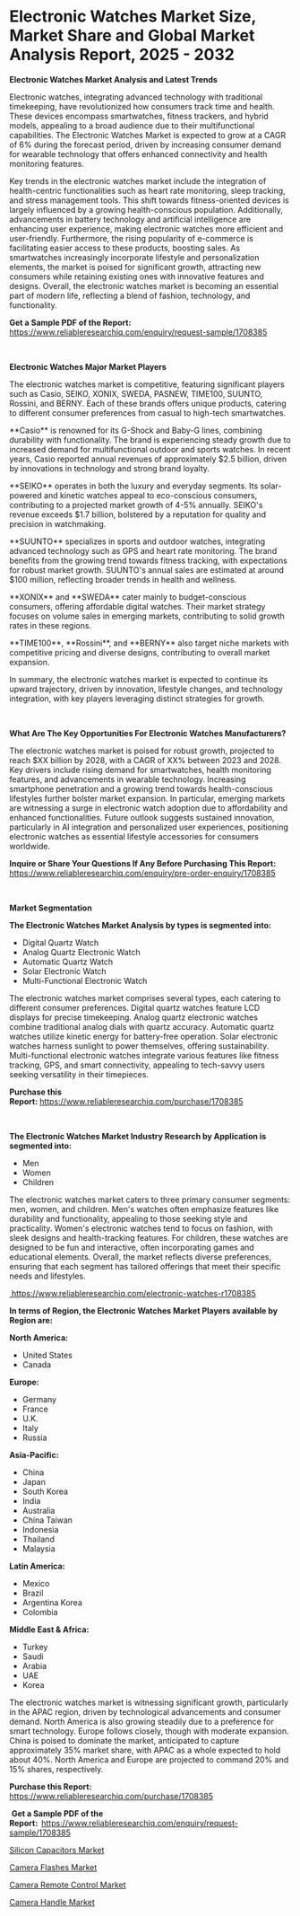 <p><h1>Electronic Watches Market Size, Market Share and Global Market Analysis Report, 2025 - 2032</h1></p><p><strong>Electronic Watches Market Analysis and Latest Trends</strong></p>
<p><p>Electronic watches, integrating advanced technology with traditional timekeeping, have revolutionized how consumers track time and health. These devices encompass smartwatches, fitness trackers, and hybrid models, appealing to a broad audience due to their multifunctional capabilities. The Electronic Watches Market is expected to grow at a CAGR of 6% during the forecast period, driven by increasing consumer demand for wearable technology that offers enhanced connectivity and health monitoring features.</p><p>Key trends in the electronic watches market include the integration of health-centric functionalities such as heart rate monitoring, sleep tracking, and stress management tools. This shift towards fitness-oriented devices is largely influenced by a growing health-conscious population. Additionally, advancements in battery technology and artificial intelligence are enhancing user experience, making electronic watches more efficient and user-friendly. Furthermore, the rising popularity of e-commerce is facilitating easier access to these products, boosting sales. As smartwatches increasingly incorporate lifestyle and personalization elements, the market is poised for significant growth, attracting new consumers while retaining existing ones with innovative features and designs. Overall, the electronic watches market is becoming an essential part of modern life, reflecting a blend of fashion, technology, and functionality.</p></p>
<p><strong>Get a Sample PDF of the Report:&nbsp;</strong> <a href="https://www.reliableresearchiq.com/enquiry/request-sample/1708385?utm_campaign=1159&utm_medium=2&utm_source=Github&utm_content=ia&utm_term=10022025&utm_id=electronic-watches">https://www.reliableresearchiq.com/enquiry/request-sample/1708385</a></p>
<p>&nbsp;</p>
<p><strong>Electronic Watches Major Market Players</strong></p>
<p><p>The electronic watches market is competitive, featuring significant players such as Casio, SEIKO, XONIX, SWEDA, PASNEW, TIME100, SUUNTO, Rossini, and BERNY. Each of these brands offers unique products, catering to different consumer preferences from casual to high-tech smartwatches.</p><p>**Casio** is renowned for its G-Shock and Baby-G lines, combining durability with functionality. The brand is experiencing steady growth due to increased demand for multifunctional outdoor and sports watches. In recent years, Casio reported annual revenues of approximately $2.5 billion, driven by innovations in technology and strong brand loyalty.</p><p>**SEIKO** operates in both the luxury and everyday segments. Its solar-powered and kinetic watches appeal to eco-conscious consumers, contributing to a projected market growth of 4-5% annually. SEIKO's revenue exceeds $1.7 billion, bolstered by a reputation for quality and precision in watchmaking.</p><p>**SUUNTO** specializes in sports and outdoor watches, integrating advanced technology such as GPS and heart rate monitoring. The brand benefits from the growing trend towards fitness tracking, with expectations for robust market growth. SUUNTO's annual sales are estimated at around $100 million, reflecting broader trends in health and wellness.</p><p>**XONIX** and **SWEDA** cater mainly to budget-conscious consumers, offering affordable digital watches. Their market strategy focuses on volume sales in emerging markets, contributing to solid growth rates in these regions.</p><p>**TIME100**, **Rossini**, and **BERNY** also target niche markets with competitive pricing and diverse designs, contributing to overall market expansion.</p><p>In summary, the electronic watches market is expected to continue its upward trajectory, driven by innovation, lifestyle changes, and technology integration, with key players leveraging distinct strategies for growth.</p></p>
<p>&nbsp;</p>
<p><strong>What Are The Key Opportunities For Electronic Watches Manufacturers?</strong></p>
<p><p>The electronic watches market is poised for robust growth, projected to reach $XX billion by 2028, with a CAGR of XX% between 2023 and 2028. Key drivers include rising demand for smartwatches, health monitoring features, and advancements in wearable technology. Increasing smartphone penetration and a growing trend towards health-conscious lifestyles further bolster market expansion. In particular, emerging markets are witnessing a surge in electronic watch adoption due to affordability and enhanced functionalities. Future outlook suggests sustained innovation, particularly in AI integration and personalized user experiences, positioning electronic watches as essential lifestyle accessories for consumers worldwide.</p></p>
<p><strong>Inquire or Share Your Questions If Any Before Purchasing This Report:</strong> <a href="https://www.reliableresearchiq.com/enquiry/pre-order-enquiry/1708385?utm_campaign=1159&utm_medium=2&utm_source=Github&utm_content=ia&utm_term=10022025&utm_id=electronic-watches">https://www.reliableresearchiq.com/enquiry/pre-order-enquiry/1708385</a></p>
<p>&nbsp;</p>
<p><strong>Market Segmentation</strong></p>
<p><strong>The Electronic Watches Market Analysis by types is segmented into:</strong></p>
<p><ul><li>Digital Quartz Watch</li><li>Analog Quartz Electronic Watch</li><li>Automatic Quartz Watch</li><li>Solar Electronic Watch</li><li>Multi-Functional Electronic Watch</li></ul></p>
<p><p>The electronic watches market comprises several types, each catering to different consumer preferences. Digital quartz watches feature LCD displays for precise timekeeping. Analog quartz electronic watches combine traditional analog dials with quartz accuracy. Automatic quartz watches utilize kinetic energy for battery-free operation. Solar electronic watches harness sunlight to power themselves, offering sustainability. Multi-functional electronic watches integrate various features like fitness tracking, GPS, and smart connectivity, appealing to tech-savvy users seeking versatility in their timepieces.</p></p>
<p><strong>Purchase this Report:&nbsp;</strong><a href="https://www.reliableresearchiq.com/purchase/1708385?utm_campaign=1159&utm_medium=2&utm_source=Github&utm_content=ia&utm_term=10022025&utm_id=electronic-watches">https://www.reliableresearchiq.com/purchase/1708385</a></p>
<p>&nbsp;</p>
<p><strong>The Electronic Watches Market Industry Research by Application is segmented into:</strong></p>
<p><ul><li>Men</li><li>Women</li><li>Children</li></ul></p>
<p><p>The electronic watches market caters to three primary consumer segments: men, women, and children. Men's watches often emphasize features like durability and functionality, appealing to those seeking style and practicality. Women's electronic watches tend to focus on fashion, with sleek designs and health-tracking features. For children, these watches are designed to be fun and interactive, often incorporating games and educational elements. Overall, the market reflects diverse preferences, ensuring that each segment has tailored offerings that meet their specific needs and lifestyles.</p></p>
<p><a href="https://www.reliableresearchiq.com/electronic-watches-r1708385?utm_campaign=1159&utm_medium=2&utm_source=Github&utm_content=ia&utm_term=10022025&utm_id=electronic-watches">&nbsp;https://www.reliableresearchiq.com/electronic-watches-r1708385</a></p>
<p><strong>In terms of Region, the Electronic Watches Market Players available by Region are:</strong></p>
<p>
    <p> <strong> North America: </strong>
        <ul>
            <li>United States</li>
            <li>Canada</li>
        </ul>
        </p> 
    <p> <strong> Europe: </strong>
        <ul>
            <li>Germany</li>
            <li>France</li>
            <li>U.K.</li>
            <li>Italy</li>
            <li>Russia</li>
        </ul>
        </p> 
    <p> <strong> Asia-Pacific: </strong>
        <ul>
            <li>China</li>
            <li>Japan</li>
            <li>South Korea</li>
            <li>India</li>
            <li>Australia</li>
            <li>China Taiwan</li>
            <li>Indonesia</li>
            <li>Thailand</li>
            <li>Malaysia</li>
        </ul>
        </p> 
    <p> <strong> Latin America: </strong>
        <ul>
            <li>Mexico</li>
            <li>Brazil</li>
            <li>Argentina Korea</li>
            <li>Colombia</li>
        </ul>
        </p> 
    <p> <strong> Middle East & Africa: </strong>
        <ul>
            <li>Turkey</li>
            <li>Saudi</li>
            <li>Arabia</li>
            <li>UAE</li>
            <li>Korea</li>
        </ul>
    </p>
    </p>
<p><p>The electronic watches market is witnessing significant growth, particularly in the APAC region, driven by technological advancements and consumer demand. North America is also growing steadily due to a preference for smart technology. Europe follows closely, though with moderate expansion. China is poised to dominate the market, anticipated to capture approximately 35% market share, with APAC as a whole expected to hold about 40%. North America and Europe are projected to command 20% and 15% shares, respectively.</p></p>
<p><strong>Purchase this Report: </strong><a href="https://www.reliableresearchiq.com/purchase/1708385?utm_campaign=1159&utm_medium=2&utm_source=Github&utm_content=ia&utm_term=10022025&utm_id=electronic-watches">https://www.reliableresearchiq.com/purchase/1708385</a></p>
<p>&nbsp;<strong>Get a Sample PDF of the Report:&nbsp;&nbsp;</strong><a href="https://www.reliableresearchiq.com/enquiry/request-sample/1708385?utm_campaign=1159&utm_medium=2&utm_source=Github&utm_content=ia&utm_term=10022025&utm_id=electronic-watches">https://www.reliableresearchiq.com/enquiry/request-sample/1708385</a></p>
<p><strong></strong></p>
<p><p><a href="https://github.com/rrosasdaunas/Market-Research-Report-List-1/blob/main/silicon-capacitors-market.md?utm_campaign=1159&utm_medium=2&utm_source=Github&utm_content=ia&utm_term=10022025&utm_id=electronic-watches">Silicon Capacitors Market</a></p><p><a href="https://github.com/okonjinerka/Market-Research-Report-List-1/blob/main/camera-flashes-market.md?utm_campaign=1159&utm_medium=2&utm_source=Github&utm_content=ia&utm_term=10022025&utm_id=electronic-watches">Camera Flashes Market</a></p><p><a href="https://github.com/yecafbiso/Market-Research-Report-List-1/blob/main/camera-remote-control-market.md?utm_campaign=1159&utm_medium=2&utm_source=Github&utm_content=ia&utm_term=10022025&utm_id=electronic-watches">Camera Remote Control Market</a></p><p><a href="https://github.com/ansanokajabi/Market-Research-Report-List-1/blob/main/camera-handle-market.md?utm_campaign=1159&utm_medium=2&utm_source=Github&utm_content=ia&utm_term=10022025&utm_id=electronic-watches">Camera Handle Market</a></p></p>